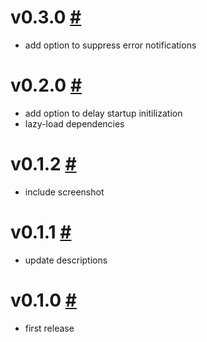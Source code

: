 # v0.3.0 [#](https://github.com/idleberg/atom-package-notifier/releases/tag/v0.3.0)

* add option to suppress error notifications

# v0.2.0 [#](https://github.com/idleberg/atom-package-notifier/releases/tag/v0.2.0)

* add option to delay startup initilization
* lazy-load dependencies

# v0.1.2 [#](https://github.com/idleberg/atom-package-notifier/releases/tag/v0.1.2)

* include screenshot

# v0.1.1 [#](https://github.com/idleberg/atom-package-notifier/releases/tag/v0.1.1)

* update descriptions

# v0.1.0 [#](https://github.com/idleberg/atom-package-notifier/releases/tag/v0.1.0)

* first release

